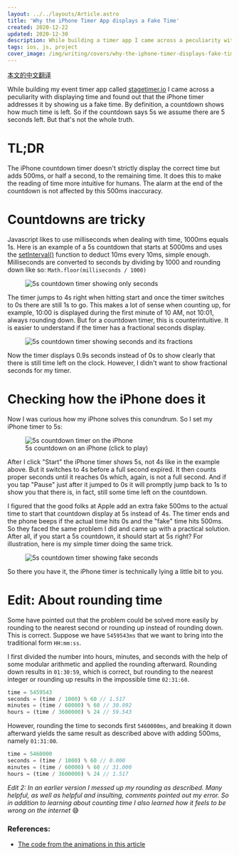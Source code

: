 ```yaml
---
layout: ../../layouts/Article.astro
title: 'Why the iPhone Timer App displays a Fake Time'
created: 2020-12-22
updated: 2020-12-30
description: While building a timer app I came across a peculiarity with displaying time and found out that the iPhone timer addresses it by showing you a fake time.
tags: ios, js, project
cover_image: /img/writing/covers/why-the-iphone-timer-displays-fake-time.jpg
---
```


[本文的中文翻译](https://mp.weixin.qq.com/s/VDmjQacZNEmnynN6PylFhw "Chinese translation of this article")

While building my event timer app called [stagetimer.io](https://stagetimer.io) I came across a peculiarity with displaying time and found out that the iPhone timer addresses it by showing us a fake time. By definition, a countdown shows how much time is left. So if the countdown says 5s we assume there are 5 seconds left. But that's not the whole truth.

# TL;DR

The iPhone countdown timer doesn't strictly display the correct time but adds 500ms, or half a second, to the remaining time. It does this to make the reading of time more intuitive for humans. The alarm at the end of the countdown is not affected by this 500ms inaccuracy.

# Countdowns are tricky

Javascript likes to use milliseconds when dealing with time, 1000ms equals 1s. Here is an example of a 5s countdown that starts at 5000ms and uses the [setInterval()](https://developer.mozilla.org/en-US/docs/Web/API/WindowOrWorkerGlobalScope/setInterval) function to deduct 10ms every 10ms, simple enough. Milliseconds are converted to seconds by dividing by 1000 and rounding down like so: `Math.floor(milliseconds / 1000)`

<div class="text-center">
  <figure data-gifpause onclick="gifpause_toggle(event)">
    <img
      class="rounded"
      src="/img/writing/5s-timer-seconds.gif"
      data-still="/img/writing/5s-timer-seconds.png"
      alt="5s countdown timer showing only seconds"
    />
  </figure>
</div>

The timer jumps to 4s right when hitting start and once the timer switches to 0s there are still 1s to go. This makes a lot of sense when counting up, for example, 10:00 is displayed during the first minute of 10 AM, not 10:01, always rounding down. But for a countdown timer, this is counterintuitive. It is easier to understand if the timer has a fractional seconds display.

<div class="text-center">
  <figure data-gifpause onclick="gifpause_toggle(event)">
    <img
      class="rounded"
      src="/img/writing/5s-timer-seconds-fractions.gif"
      data-still="/img/writing/5s-timer-seconds-fractions.png"
      alt="5s countdown timer showing seconds and its fractions"
    />
  </figure>
</div>

Now the timer displays 0.9s seconds instead of 0s to show clearly that there is still time left on the clock. However, I didn't want to show fractional seconds for my timer.

# Checking how the iPhone does it

Now I was curious how my iPhone solves this conundrum. So I set my iPhone timer to 5s:

<div class="text-center mb-3">
  <figure data-gifpause onclick="gifpause_toggle(event)" data-paused>
    <img
      class="rounded"
      src="/img/writing/5s-timer-iphone.png"
      data-gif="/img/writing/5s-timer-iphone-2x.gif"
      alt="5s countdown timer on the iPhone"
    />
    <figcaption>5s countdown on an iPhone (click to play)</figcaption>
  </figure>
</div>

After I click "Start" the iPhone timer shows 5s, not 4s like in the example above. But it switches to 4s before a full second expired. It then counts proper seconds until it reaches 0s which, again, is not a full second. And if you tap "Pause" just after it jumped to 0s it will promptly jump back to 1s to show you that there is, in fact, still some time left on the countdown.

I figured that the good folks at Apple add an extra fake 500ms to the actual time to start that countdown display at 5s instead of 4s. The timer ends and the phone beeps if the actual time hits 0s and the "fake" time hits 500ms. So they faced the same problem I did and came up with a practical solution. After all, if you start a 5s countdown, it should start at 5s right? For illustration, here is my simple timer doing the same trick.

<div class="text-center">
  <figure data-gifpause onclick="gifpause_toggle(event)">
    <img
      class="rounded"
      src="/img/writing/5s-timer-fake-seconds.gif"
      data-still="/img/writing/5s-timer-fake-seconds.png"
      alt="5s countdown timer showing fake seconds"
    />
  </figure>
</div>

So there you have it, the iPhone timer is technically lying a little bit to you.

# Edit: About rounding time

Some have pointed out that the problem could be solved more easily by rounding to the nearest second or rounding up instead of rounding down. This is correct. Suppose we have `5459543ms` that we want to bring into the traditional form `HH:mm:ss`.

I first divided the number into hours, minutes, and seconds with the help of some modular arithmetic and applied the rounding afterward. Rounding down results in `01:30:59`, which is correct, but rounding to the nearest integer or rounding up results in the impossible time `02:31:60`.

```js
time = 5459543
seconds = (time / 1000) % 60 // 1.517
minutes = (time / 60000) % 60 // 30.992
hours = (time / 3600000) % 24 // 59.543
```

However, rounding the time to seconds first `5460000ms`, and breaking it down afterward yields the same result as described above with adding 500ms, namely `01:31:00`.

```js
time = 5460000
seconds = (time / 1000) % 60 // 0.000
minutes = (time / 60000) % 60 // 31.000
hours = (time / 3600000) % 24 // 1.517
```

_Edit 2: In an earlier version I messed up my rounding as described. Many helpful, as well as helpful and insulting, comments pointed out my error. So in addition to learning about counting time I also learned how it feels to be wrong on the internet_ 😅

### References:

- [The code from the animations in this article](https://codepen.io/lhermann/pen/wvzPxXj)
